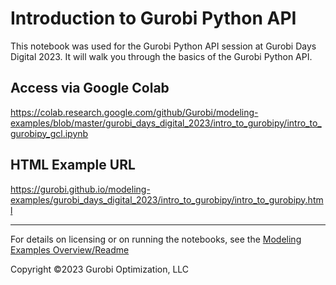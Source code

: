 # Introduction to Gurobi Python API
This notebook was used for the Gurobi Python API session at Gurobi Days Digital 2023.
It will walk you through the basics of the Gurobi Python API.

## Access via Google Colab

https://colab.research.google.com/github/Gurobi/modeling-examples/blob/master/gurobi_days_digital_2023/intro_to_gurobipy/intro_to_gurobipy_gcl.ipynb

## HTML Example URL

https://gurobi.github.io/modeling-examples/gurobi_days_digital_2023/intro_to_gurobipy/intro_to_gurobipy.html


----
For details on licensing or on running the notebooks, see the [Modeling Examples Overview/Readme](https://github.com/Gurobi/modeling-examples/)


Copyright ©2023 Gurobi Optimization, LLC